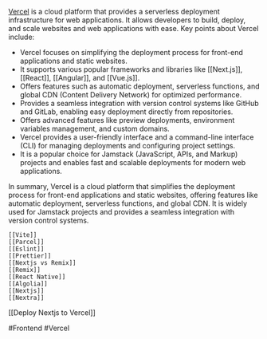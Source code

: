 [Vercel](https://vercel.com/) is a cloud platform that provides a serverless deployment infrastructure for web applications. It allows developers to build, deploy, and scale websites and web applications with ease. Key points about Vercel include:

- Vercel focuses on simplifying the deployment process for front-end applications and static websites.
- It supports various popular frameworks and libraries like [[Next.js]], [[React]], [[Angular]], and [[Vue.js]].
- Offers features such as automatic deployment, serverless functions, and global CDN (Content Delivery Network) for optimized performance.
- Provides a seamless integration with version control systems like GitHub and GitLab, enabling easy deployment directly from repositories.
- Offers advanced features like preview deployments, environment variables management, and custom domains.
- Vercel provides a user-friendly interface and a command-line interface (CLI) for managing deployments and configuring project settings.
- It is a popular choice for Jamstack (JavaScript, APIs, and Markup) projects and enables fast and scalable deployments for modern web applications.

In summary, Vercel is a cloud platform that simplifies the deployment process for front-end applications and static websites, offering features like automatic deployment, serverless functions, and global CDN. It is widely used for Jamstack projects and provides a seamless integration with version control systems.

	[[Vite]] 
	[[Parcel]]
	[[Eslint]] 
	[[Prettier]]
	[[Nextjs vs Remix]]  
	[[Remix]] 
	[[React Native]] 
	[[Algolia]]
	[[Nextjs]]
	[[Nextra]]

[[Deploy Nextjs to Vercel]]

#Frontend
#Vercel